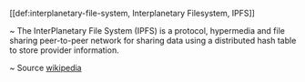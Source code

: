 [[def:interplanetary-file-system, Interplanetary Filesystem, IPFS]]

~ The InterPlanetary File System (IPFS) is a protocol, hypermedia and file sharing peer-to-peer network for sharing data using a distributed hash table to store provider information.

~ Source [wikipedia](https://en.wikipedia.org/wiki/InterPlanetary_File_System)
